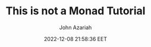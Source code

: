 ---
link: "https://johnazariah.github.io/2022/12/06/this-is-not-a-monad-tutorial.html"
title: "This is not a Monad Tutorial"
author: "John Azariah"
date: 2022-12-08 21:58:36 EET
tags:
  - Programming
  - FP
  - FSharp
---